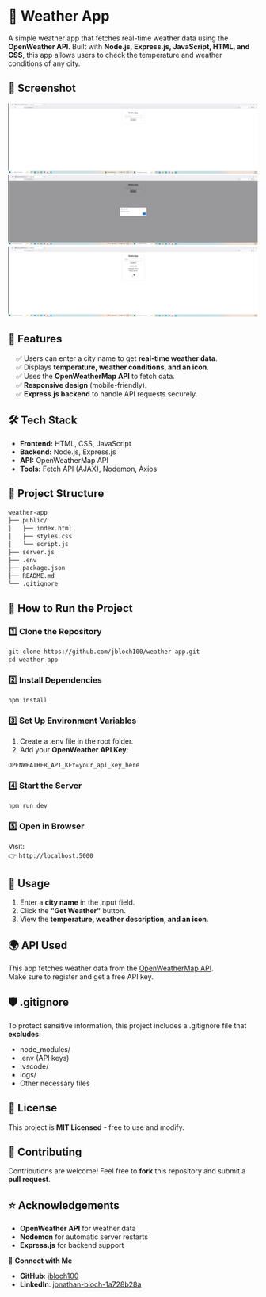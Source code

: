 # 📌 Weather App

A simple weather app that fetches real-time weather data using the **OpenWeather API**. Built with **Node.js, Express.js, JavaScript, HTML, and CSS**, this app allows users to check the temperature and weather conditions of any city.

## 📸 Screenshot

![Weather App Screenshot](screenshots/image.png)
![Example 1](screenshots/image-1.png)
![Example 2](screenshots/image-2.png)

## :rocket: Features
&nbsp;&nbsp;&nbsp;&nbsp;&#9989; Users can enter a city name to get **real-time weather data**.  
&nbsp;&nbsp;&nbsp;&nbsp;&#9989; Displays **temperature, weather conditions, and an icon**.  
&nbsp;&nbsp;&nbsp;&nbsp;&#9989; Uses the **OpenWeatherMap API** to fetch data.  
&nbsp;&nbsp;&nbsp;&nbsp;&#9989; **Responsive design** (mobile-friendly).  
&nbsp;&nbsp;&nbsp;&nbsp;&#9989; **Express.js backend** to handle API requests securely.   

## 🛠 Tech Stack
* **Frontend:** HTML, CSS, JavaScript  
* **Backend:** Node.js, Express.js  
* **API:** OpenWeatherMap API
* **Tools:** Fetch API (AJAX), Nodemon, Axios  

## 📁 Project Structure

```plaintext
weather-app
├── public/
│   ├── index.html
│   ├── styles.css
│   └── script.js
├── server.js
├── .env
├── package.json
├── README.md
└── .gitignore
```

## 📖 How to Run the Project

### 1️⃣ Clone the Repository
```plaintext
git clone https://github.com/jbloch100/weather-app.git
cd weather-app
```

### 2️⃣ Install Dependencies
```plaintext
npm install
```

### 3️⃣ Set Up Environment Variables
1. Create a .env file in the root folder.  
2. Add your **OpenWeather API Key**:  

```plaintext
OPENWEATHER_API_KEY=your_api_key_here
```

### 4️⃣ Start the Server
```plaintext
npm run dev
```

### 5️⃣ Open in Browser

Visit:  
👉 `http://localhost:5000`

## 📝 Usage
1. Enter a **city name** in the input field.  
2. Click the **"Get Weather"** button.  
3. View the **temperature, weather description, and an icon**.

## 🌍 API Used

This app fetches weather data from the [OpenWeatherMap API](https://openweathermap.org/api).  
Make sure to register and get a free API key.

## 🛡 .gitignore

To protect sensitive information, this project includes a .gitignore file that **excludes**:
* node_modules/  
* .env (API keys)  
* .vscode/  
* logs/  
* Other necessary files  

## 📜 License

This project is **MIT Licensed** - free to use and modify.

## 🙌 Contributing
Contributions are welcome! Feel free to **fork** this repository and submit a **pull request**.

## ⭐ Acknowledgements
* **OpenWeather API** for weather data  
* **Nodemon** for automatic server restarts  
* **Express.js** for backend support

🔗 **Connect with Me**
- **GitHub**: [jbloch100](https://github.com/jbloch100)
- **LinkedIn**: [jonathan-bloch-1a728b28a](https://www.linkedin.com/in/jonathan-bloch-1a728b28a/)

